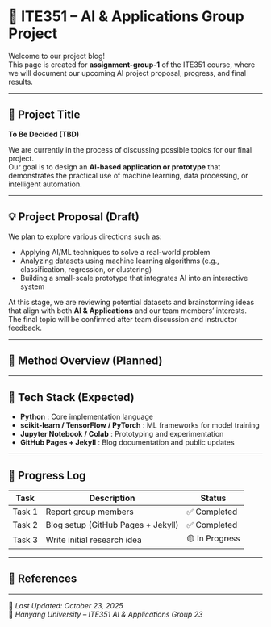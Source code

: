 # 🧠 ITE351 – AI & Applications Group Project

Welcome to our project blog!  
This page is created for **assignment-group-1** of the ITE351 course, where we will document our upcoming AI project proposal, progress, and final results.

---

## 📌 Project Title  
**To Be Decided (TBD)**  

We are currently in the process of discussing possible topics for our final project.  
Our goal is to design an **AI-based application or prototype** that demonstrates the practical use of machine learning, data processing, or intelligent automation.

---

## 💡 Project Proposal (Draft)  

We plan to explore various directions such as:  
- Applying AI/ML techniques to solve a real-world problem  
- Analyzing datasets using machine learning algorithms (e.g., classification, regression, or clustering)  
- Building a small-scale prototype that integrates AI into an interactive system  

At this stage, we are reviewing potential datasets and brainstorming ideas that align with both **AI & Applications** and our team members’ interests.  
The final topic will be confirmed after team discussion and instructor feedback.

---

## 🧩 Method Overview (Planned)

---

## 🧱 Tech Stack (Expected)  

- **Python** : Core implementation language  
- **scikit-learn / TensorFlow / PyTorch** : ML frameworks for model training  
- **Jupyter Notebook / Colab** : Prototyping and experimentation  
- **GitHub Pages + Jekyll** : Blog documentation and public updates  

---

## 📆 Progress Log  

| Task | Description | Status |
|------|--------------|--------|
| Task 1 | Report group members | ✅ Completed |
| Task 2 | Blog setup (GitHub Pages + Jekyll) | ✅ Completed |
| Task 3 | Write initial research idea | 🟡 In Progress |

---

## 📝 References

---

📍 *Last Updated: October 23, 2025*  
🏫 *Hanyang University – ITE351 AI & Applications Group 23*
